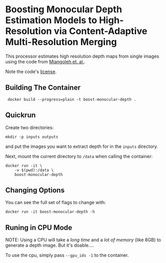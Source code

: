 # Boosting Monocular Depth Estimation Models to High-Resolution via Content-Adaptive Multi-Resolution Merging

This processor estimates high resolution depth maps from single images using the code from [Miangoleh et. al.](https://github.com/compphoto/BoostingMonocularDepth).

Note the code's [license](https://github.com/compphoto/BoostingMonocularDepth/blob/main/LICENSE).

## Building The Container

```
 docker build --progress=plain -t boost-monocular-depth .
```

## Quickrun

Create two directories:
```
mkdir -p inputs outputs
```
and put the images you want to extract depth for in the `inputs` directory.

Next, mount the current directory to `/data` when calling the container:

```
docker run -it \
    -v $(pwd):/data \
    boost-monocular-depth
```

## Changing Options
You can see the full set of flags to change with:
```
docker run -it boost-monocular-depth -h
```

## Runing in CPU Mode
NOTE: Using a CPU will take a _long time_ and a _lot of memory_ (like 8GB) to generate a depth image. But it's doable....

To use the cpu, simply pass `--gpu_ids -1` to the container.